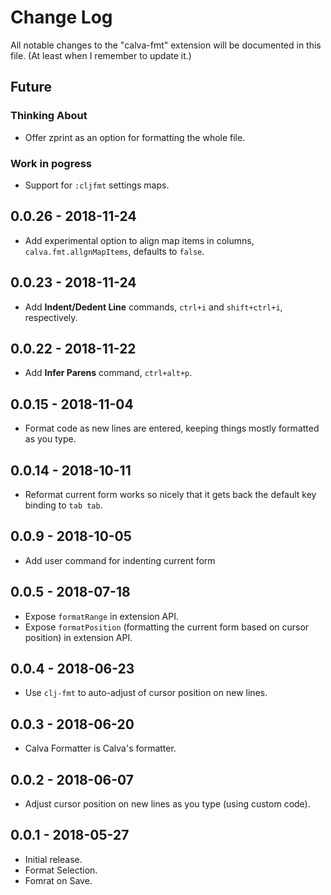 # Change Log
All notable changes to the "calva-fmt" extension will be documented in this file. (At least when I remember to update it.)

## Future

### Thinking About
- Offer zprint as an option for formatting the whole file.

### Work in pogress
- Support for `:cljfmt` settings maps.

## 0.0.26 - 2018-11-24
- Add experimental option to align map items in columns, `calva.fmt.allgnMapItems`, defaults to `false`.

## 0.0.23 - 2018-11-24
- Add **Indent/Dedent Line** commands, `ctrl+i` and `shift+ctrl+i`, respectively.

## 0.0.22 - 2018-11-22
- Add **Infer Parens** command, `ctrl+alt+p`.

## 0.0.15 - 2018-11-04
- Format code as new lines are entered, keeping things mostly formatted as you type.

## 0.0.14 - 2018-10-11
- Reformat current form works so nicely that it gets back the default key binding to `tab tab`.

## 0.0.9 - 2018-10-05
- Add user command for indenting current form

## 0.0.5 - 2018-07-18
- Expose `formatRange` in extension API.
- Expose `formatPosition` (formatting the current form based on cursor position) in extension API.

## 0.0.4 - 2018-06-23
- Use `clj-fmt` to auto-adjust of cursor position on new lines.

## 0.0.3 - 2018-06-20
- Calva Formatter is Calva's formatter.

## 0.0.2 - 2018-06-07
- Adjust cursor position on new lines as you type (using custom code).

## 0.0.1 - 2018-05-27
- Initial release.
- Format Selection.
- Fomrat on Save.